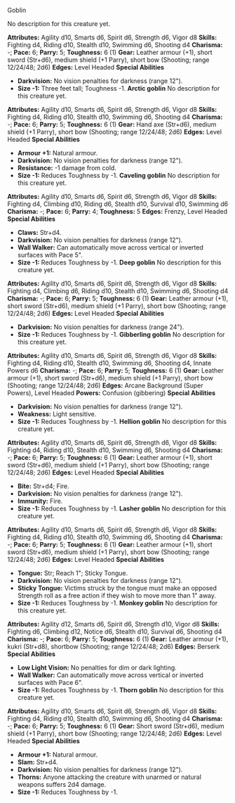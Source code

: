 Goblin

No description for this creature yet.

**Attributes:** Agility d10, Smarts d6, Spirit d6, Strength d6, Vigor
d8
**Skills:** Fighting d4, Riding d10, Stealth d10, Swimming d6, Shooting
d4
**Charisma:** -; **Pace:** 6; **Parry:** 5; **Toughness:** 6 (1)
**Gear:** Leather armour (+1), short sword (Str+d6), medium shield (+1
Parry), short bow (Shooting; range 12/24/48; 2d6)
**Edges:** Level Headed
**Special Abilities**
- **Darkvision:** No vision penalties for darkness (range 12").
- **Size -1:** Three feet tall; Toughness -1.
**Arctic goblin**
No description for this creature yet.

**Attributes:** Agility d10, Smarts d6, Spirit d6, Strength d6, Vigor
d8
**Skills:** Fighting d4, Riding d10, Stealth d10, Swimming d6, Shooting
d4
**Charisma:** -; **Pace:** 6; **Parry:** 5; **Toughness:** 6 (1)
**Gear:** Hand axe (Str+d6), medium shield (+1 Parry), short bow
(Shooting; range 12/24/48; 2d6)
**Edges:** Level Headed
**Special Abilities**
- **Armour +1:** Natural armour.
- **Darkvision:** No vision penalties for darkness (range 12").
- **Resistance:** -1 damage from cold.
- **Size -1:** Reduces Toughness by -1.
**Caveling goblin**
No description for this creature yet.

**Attributes:** Agility d10, Smarts d6, Spirit d6, Strength d6, Vigor
d8
**Skills:** Fighting d4, Climbing d10, Riding d6, Stealth d10, Survival
d10, Swimming d6
**Charisma:** -; **Pace:** 6; **Parry:** 4; **Toughness:** 5
**Edges:** Frenzy, Level Headed
**Special Abilities**
- **Claws:** Str+d4.
- **Darkvision:** No vision penalties for darkness (range 12").
- **Wall Walker:** Can automatically move across vertical or inverted
surfaces with Pace 5".
- **Size -1:** Reduces Toughness by -1.
**Deep goblin**
No description for this creature yet.

**Attributes:** Agility d10, Smarts d6, Spirit d6, Strength d6, Vigor
d8
**Skills:** Fighting d4, Climbing d6, Riding d10, Stealth d10, Swimming
d6, Shooting d4
**Charisma:** -; **Pace:** 6; **Parry:** 5; **Toughness:** 6 (1)
**Gear:** Leather armour (+1), short sword (Str+d6), medium shield (+1
Parry), short bow (Shooting; range 12/24/48; 2d6)
**Edges:** Level Headed
**Special Abilities**
- **Darkvision:** No vision penalties for darkness (range 24").
- **Size -1:** Reduces Toughness by -1.
**Gibberling goblin**
No description for this creature yet.

**Attributes:** Agility d10, Smarts d6, Spirit d6, Strength d6, Vigor
d8
**Skills:** Fighting d4, Riding d10, Stealth d10, Swimming d6, Shooting
d4, Innate Powers d6
**Charisma:** -; **Pace:** 6; **Parry:** 5; **Toughness:** 6 (1)
**Gear:** Leather armour (+1), short sword (Str+d6), medium shield (+1
Parry), short bow (Shooting; range 12/24/48; 2d6)
**Edges:** Arcane Background (Super Powers), Level Headed
**Powers:** Confusion (gibbering)
**Special Abilities**
- **Darkvision:** No vision penalties for darkness (range 12").
- **Weakness:** Light sensitive.
- **Size -1:** Reduces Toughness by -1.
**Hellion goblin**
No description for this creature yet.

**Attributes:** Agility d10, Smarts d6, Spirit d6, Strength d6, Vigor
d8
**Skills:** Fighting d4, Riding d10, Stealth d10, Swimming d6, Shooting
d4
**Charisma:** -; **Pace:** 6; **Parry:** 5; **Toughness:** 6 (1)
**Gear:** Leather armour (+1), short sword (Str+d6), medium shield (+1
Parry), short bow (Shooting; range 12/24/48; 2d6)
**Edges:** Level Headed
**Special Abilities**
- **Bite:** Str+d4; Fire.
- **Darkvision:** No vision penalties for darkness (range 12").
- **Immunity:** Fire.
- **Size -1:** Reduces Toughness by -1.
**Lasher goblin**
No description for this creature yet.

**Attributes:** Agility d10, Smarts d6, Spirit d6, Strength d6, Vigor
d8
**Skills:** Fighting d4, Riding d10, Stealth d10, Swimming d6, Shooting
d4
**Charisma:** -; **Pace:** 6; **Parry:** 5; **Toughness:** 6 (1)
**Gear:** Leather armour (+1), short sword (Str+d6), medium shield (+1
Parry), short bow (Shooting; range 12/24/48; 2d6)
**Edges:** Level Headed
**Special Abilities**
- **Tongue:** Str; Reach 1"; Sticky Tongue.
- **Darkvision:** No vision penalties for darkness (range 12").
- **Sticky Tongue:** Victims struck by the tongue must make an opposed
Strength roll as a free action if they wish to move more than 1" away.
- **Size -1:** Reduces Toughness by -1.
**Monkey goblin**
No description for this creature yet.

**Attributes:** Agility d12, Smarts d6, Spirit d6, Strength d10, Vigor
d8
**Skills:** Fighting d6, Climbing d12, Notice d6, Stealth d10, Survival
d6, Shooting d4
**Charisma:** -; **Pace:** 6; **Parry:** 5; **Toughness:** 6 (1)
**Gear:** Leather armour (+1), kukri (Str+d8), shortbow (Shooting; range
12/24/48; 2d6)
**Edges:** Berserk
**Special Abilities**
- **Low Light Vision:** No penalties for dim or dark lighting.
- **Wall Walker:** Can automatically move across vertical or inverted
surfaces with Pace 6".
- **Size -1:** Reduces Toughness by -1.
**Thorn goblin**
No description for this creature yet.

**Attributes:** Agility d10, Smarts d6, Spirit d6, Strength d6, Vigor
d8
**Skills:** Fighting d4, Riding d10, Stealth d10, Swimming d6, Shooting
d4
**Charisma:** -; **Pace:** 6; **Parry:** 5; **Toughness:** 6 (1)
**Gear:** Short sword (Str+d6), medium shield (+1 Parry), short bow
(Shooting; range 12/24/48; 2d6)
**Edges:** Level Headed
**Special Abilities**
- **Armour +1:** Natural armour.
- **Slam:** Str+d4.
- **Darkvision:** No vision penalties for darkness (range 12").
- **Thorns:** Anyone attacking the creature with unarmed or natural
weapons suffers 2d4 damage.
- **Size -1:** Reduces Toughness by -1.

